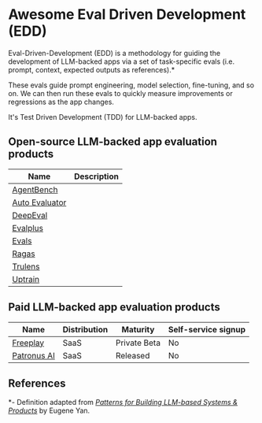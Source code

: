 # Awesome Eval Driven Development (EDD)

Eval-Driven-Development (EDD) is a methodology for guiding the development of LLM-backed apps via a set of task-specific evals (i.e. prompt, context, expected outputs as references).*

These evals guide prompt engineering, model selection, fine-tuning, and so on. We can then run these evals to quickly measure improvements or regressions as the app changes.

It's Test Driven Development (TDD) for LLM-backed apps.

## Open-source LLM-backed app evaluation products

| Name | Description|
| --- | --- |
 [AgentBench](https://github.com/THUDM/AgentBench) |
 [Auto Evaluator](https://github.com/rlancemartin/auto-evaluator) |
 [DeepEval](https://github.com/confident-ai/deepeval) |
 [Evalplus](https://github.com/evalplus/evalplus) |
 [Evals](https://github.com/openai/evals) |
 [Ragas](https://github.com/explodinggradients/ragas ) |
 [Trulens](https://github.com/truera/trulens ) |
 [Uptrain](https://github.com/uptrain-ai/uptrain) |

## Paid LLM-backed app evaluation products

| Name | Distribution | Maturity | Self-service signup |
| --- | --- | --- | --- |
| [Freeplay](https://freeplay.ai/) | SaaS | Private Beta | No |
| [Patronus AI](https://www.patronus.ai/) | SaaS | Released | No |

## References

*- Definition adapted from _[Patterns for Building LLM-based Systems & Products](https://eugeneyan.com/writing/llm-patterns/#evals-to-measure-performance)_ by Eugene Yan.

